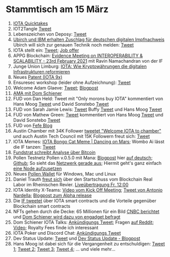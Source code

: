 # Stammtisch am 15 März

1. [IOTA Quicktakes](https://www.youtube.com/watch?v=-Dzno4JXLFE)
3. IOT2Tangle [Tweet](https://twitter.com/iot2tangle/status/1369243788955312132?s=19)
4. Lebenszeichen von Deposy: [Tweet](https://twitter.com/deposyproject/status/1369292341354315790?s=20)
5. [Ubirch und IBM erhalten Zuschlag für deutschen digitalen Impfnachweis](https://www.spiegel.de/netzwelt/gadgets/ubirch-und-ibm-erhalten-zuschlag-fuer-deutschen-digitalen-impfnachweis-a-9Enf26439b-8fd8-4118-9221-eb8844946c69-amp?__twitter_impression=true) Ubirch will sich zur genauen Technik noch melden: [Tweet](https://twitter.com/Ubirch_Trust/status/1369357813881991173?s=20)
6. IOTA stellt ein: [Tweet](https://twitter.com/iota/status/1369302653772136455?s=20); [Job offer](https://iota.bamboohr.com/jobs/view.php?id=123&source=bamboohr)
7. APPG Blockchain: [Evidence Meeting on INTEROPERABILITY & SCALABILITY - 23rd February 2021](https://www.youtube.com/watch?v=Z9WH0d3LYHU&t=1s) mit Ravin Namachandran von der IF
8. Junge Union Limburg: [IOTA: Wie Kryptowährungen die digitalen Infrastrukturen reformieren](https://www.youtube.com/watch?v=oTkrpTbx3n8)
9. Neues [Patent (IOTA 9x)](https://twitter.com/_iotaarchive/status/1369561914754404354?s=20)
10. Ensuresec workshop (leider ohne Aufzeichnung): [Tweet](https://twitter.com/iota/status/1369583209693011968?s=20)
11. Welcome Adam Glaeve: [Tweet](https://twitter.com/iota/status/1369631194950864901); [Blogpost](https://blog.iota.org/welcome-adam-gleave-to-the-iota-foundation/)
12. [AMA mit Dom Schiener](https://youtu.be/DScBEKCFhNc)
13. FUD von Dan Held: Tweet mit "Only morons buy IOTA" kommentiert von Hans Moog [Tweet](https://twitter.com/hus_qy/status/1369254356801978370?s=20) und David Sonstebo [Tweet](https://twitter.com/DavidSonstebo/status/1369229700095213568?s=20)
14. FUD von Sarah Jamie Lewis: [Tweet](https://twitter.com/SarahJamieLewis/status/1369405476992122888?s=20) Buffy [Tweet](https://twitter.com/facemrook/status/1369481379004768257?s=20) und Hans Moog [Tweet](https://twitter.com/hus_qy/status/1369665286874468353?s=20)
15. FUD von Mathew Green: [Tweet](https://twitter.com/matthew_d_green/status/1369662657175953412?s=20) kommentiert von Hans Moog [Tweet](https://twitter.com/hus_qy/status/1369693041649459207?s=20) und David Sonstebo [Tweet](https://twitter.com/DavidSonstebo/status/1369709829703544836?s=20)
16. FUD von [Fefe Blog](https://blog.fefe.de/?ts=9eb7d2e4) 
17. Austin Chamber mit 34K Follower [tweetet "Welcome IOTA to chamber"](https://twitter.com/AustinChamber/status/1368977314684542976?s=20) und auch Austin Tech Council mit 15K Followern freut sich: [Tweet](https://twitter.com/ATCouncil/status/1369701896596885507?s=20)
18. IOTA Memes: [IOTA Bongo Cat Meme | Dancing on Mars](https://www.youtube.com/watch?v=T26GC2cjzFI); Wombo Ai lässt die IF tanzen: [Tweet](https://twitter.com/Vrom14286662/status/1369885528426962946?s=20)
19. [Fundstrat schreibt Analyse über Bitcoin](https://fsinsight.com/2020/09/15/bitcoin-guide-part-1-bitcoin-investing-is-bitcoin/)
20. Pollen Testnetz Pollen v.0.5.0 mit Mana: [Blogpost](https://blog.iota.org/pollen-testnet-v0-5-0-starting-our-journey-with-mana/) hier [auf deutsch](https://iota-kurs.de/pollen-testnet-v-0-5-0-die-reise-mit-mana/); [Github](https://github.com/iotaledger/goshimmer/releases); So sieht das [Netzwerk gerade aus](http://ressims.iota.cafe:28080/autopeering); Hiermit geht's ganz einfach [eine Node aufzusetzen](https://github.com/demichele/install-goshimmer)
21. Neues [Pollen Wallet](https://github.com/iotaledger/pollen-wallet/releases) für Windows, Mac und Linux
22. Daniel Trauth [freut sich](https://twitter.com/DanielTrauth/status/1369987357844324359?s=20) über den Startschuss vom Blockchain Real Labor im Rheinischen Revier. [Liveübertragung Fr. 12:00](https://www.youtube.com/watch?v=5NGyVjvR7QU)
23. IOTA Identity X-Teams: [Video vom Kick Off Meeting](https://www.youtube.com/watch?v=eWNiwmtPyuw); [Tweet von Antonio Nardella](https://twitter.com/antonionardella/status/1369959091423039497?s=20); [Blogpost zum Alpha release](https://blog.iota.org/releasing-iota-identity-alpha-a-standard-framework-for-digital-identity-cebabd108b4f/)
24. Die [IF tweetet](https://twitter.com/iota/status/1369971237670240257?s=20) über IOTA smart contracts und die Vorteile gegenüber Blockchain smart contracts
25. NFTs gehen durch die Decke: 65 Millionen für ein Bild [CNBC berichtet](https://www.cnbc.com/2021/03/11/most-expensive-nft-ever-sold-auctions-for-over-60-million.html) und [Dom Schiener wird dazu von engadget befragt](https://www.engadget.com/nft-explainer-digital-art-collectibles-blockchain-environment-business-investment-cryptocurrency-153023551.html?guccounter=1&guce_referrer=aHR0cHM6Ly90LmNvLw&guce_referrer_sig=AQAAAL2WThsms8vlgpVjKnubWKylachSFlCaNbOQIGRk1vGdoRXliyRDlNbXA_g0kJkvmVQlQnzWp4QecvQUjKi4faijkSoztoP0JYN64uB5b9oxhU_aWI6wEsNrIH4MgYckX1eYa4GkPpra_5rlH6EpI9IXl_vOLoJfTB1cjUkWyzQF)
26. Dom Schiener IOTA Talks: [Ankündigungs Tweet](https://twitter.com/iota/status/1370043173687414784); Fragen [auf Reddit](https://www.reddit.com/r/Iota/comments/m2m6v6/iota_talks_with_dominik_schiener_12032021/); [Video](https://www.youtube.com/watch?v=51pNStr9QuY); Royalty Fees finde ich interessant
27. IOTA Poker und Discord Chat: [Ankündigungs Tweet](https://twitter.com/iotashop/status/1370277425205116930?s=20)
28. Dev Status Update: [Tweet](https://twitter.com/iota/status/1370072185830789123?s=20) und [Dev Status Update - Blogpost](https://blog.iota.org/dev-status-update-march-2021/)
29. Hans Moog ist dabei sich für die Vergangenheit zu entschuldigen: [Tweet 1](https://twitter.com/hus_qy/status/1369949540007165953?s=20); [Tweet 2](https://twitter.com/hus_qy/status/1370067096600731649?s=20); [Tweet 3](https://twitter.com/hus_qy/status/1369952169168953344?s=20); [Tweet 4](https://twitter.com/hus_qy/status/1369693041649459207?s=20); ... und viele mehr...
